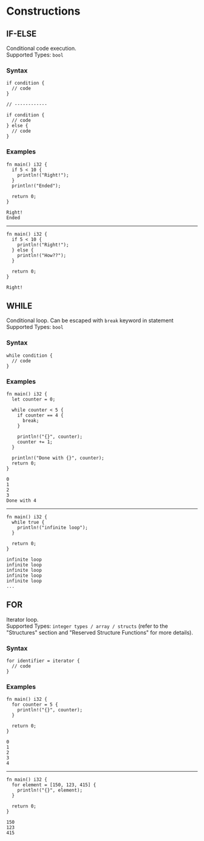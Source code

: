 # Constructions
## IF-ELSE
Conditional code execution. <br/>
Supported Types: `bool`

### Syntax
```genpay
if condition {
  // code
}

// ------------

if condition {
  // code
} else {
  // code
}
```

### Examples
```genpay
fn main() i32 {
  if 5 < 10 {
    println!("Right!");
  }
  println!("Ended");

  return 0;
}
```
```
Right!
Ended
```

----

```genpay
fn main() i32 {
  if 5 < 10 {
    println!("Right!");
  } else {
    println!("How??");
  }

  return 0;
}
```
```
Right!
```

## WHILE
Conditional loop. Can be escaped with `break` keyword in statement <br/>
Supported Types: `bool`

### Syntax
```genpay
while condition {
  // code
}
```

### Examples
```genpay
fn main() i32 {
  let counter = 0;

  while counter < 5 {
    if counter == 4 {
      break;
    }

    println!("{}", counter);
    counter += 1;
  }

  println!("Done with {}", counter);
  return 0;
}
```
```
0
1
2
3
Done with 4
```

----

```genpay
fn main() i32 {
  while true {
    println!("infinite loop");
  }

  return 0;
}
```
```
infinite loop
infinite loop
infinite loop
infinite loop
infinite loop
...
```

## FOR
Iterator loop. <br/>
Supported Types: `integer types / array / structs` (refer to the "Structures" section and "Reserved Structure Functions" for more details).

### Syntax
```genpay
for identifier = iterator {
  // code
}
```

### Examples
```
fn main() i32 {
  for counter = 5 {
    println!("{}", counter);
  }

  return 0;
}
```
```
0
1
2
3
4
```
----
```
fn main() i32 {
  for element = [150, 123, 415] {
    println!("{}", element);
  }

  return 0;
}
```
```
150
123
415
```
